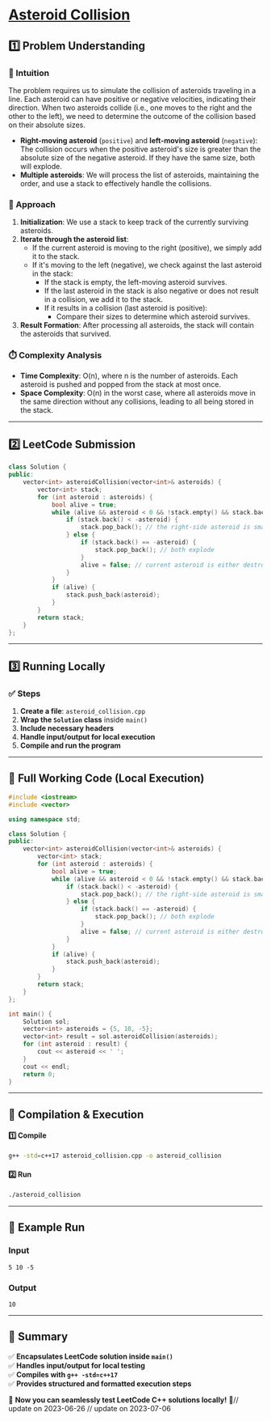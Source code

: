 # **[Asteroid Collision](https://leetcode.com/problems/asteroid-collision/description/)**  

## **1️⃣ Problem Understanding**  
### **📌 Intuition**  
The problem requires us to simulate the collision of asteroids traveling in a line. Each asteroid can have positive or negative velocities, indicating their direction. When two asteroids collide (i.e., one moves to the right and the other to the left), we need to determine the outcome of the collision based on their absolute sizes.

- **Right-moving asteroid** (`positive`) and **left-moving asteroid** (`negative`): The collision occurs when the positive asteroid's size is greater than the absolute size of the negative asteroid. If they have the same size, both will explode. 
- **Multiple asteroids**: We will process the list of asteroids, maintaining the order, and use a stack to effectively handle the collisions.

### **🚀 Approach**  
1. **Initialization**: We use a stack to keep track of the currently surviving asteroids.
2. **Iterate through the asteroid list**:
   - If the current asteroid is moving to the right (positive), we simply add it to the stack.
   - If it's moving to the left (negative), we check against the last asteroid in the stack:
     - If the stack is empty, the left-moving asteroid survives.
     - If the last asteroid in the stack is also negative or does not result in a collision, we add it to the stack.
     - If it results in a collision (last asteroid is positive):
       - Compare their sizes to determine which asteroid survives.
3. **Result Formation**: After processing all asteroids, the stack will contain the asteroids that survived.

### **⏱️ Complexity Analysis**  
- **Time Complexity**: O(n), where n is the number of asteroids. Each asteroid is pushed and popped from the stack at most once.
- **Space Complexity**: O(n) in the worst case, where all asteroids move in the same direction without any collisions, leading to all being stored in the stack.

---  

## **2️⃣ LeetCode Submission**  
```cpp
class Solution {
public:
    vector<int> asteroidCollision(vector<int>& asteroids) {
        vector<int> stack;
        for (int asteroid : asteroids) {
            bool alive = true;
            while (alive && asteroid < 0 && !stack.empty() && stack.back() > 0) {
                if (stack.back() < -asteroid) {
                    stack.pop_back(); // the right-side asteroid is smaller
                } else {
                    if (stack.back() == -asteroid) {
                        stack.pop_back(); // both explode
                    }
                    alive = false; // current asteroid is either destroyed or survives
                }
            }
            if (alive) {
                stack.push_back(asteroid);
            }
        }
        return stack;
    }
};  
```  

---  

## **3️⃣ Running Locally**  
### **✅ Steps**  
1. **Create a file**: `asteroid_collision.cpp`  
2. **Wrap the `Solution` class** inside `main()`  
3. **Include necessary headers**  
4. **Handle input/output for local execution**  
5. **Compile and run the program**  

---  

## **📝 Full Working Code (Local Execution)**  
```cpp
#include <iostream>
#include <vector>

using namespace std;

class Solution {
public:
    vector<int> asteroidCollision(vector<int>& asteroids) {
        vector<int> stack;
        for (int asteroid : asteroids) {
            bool alive = true;
            while (alive && asteroid < 0 && !stack.empty() && stack.back() > 0) {
                if (stack.back() < -asteroid) {
                    stack.pop_back(); // the right-side asteroid is smaller
                } else {
                    if (stack.back() == -asteroid) {
                        stack.pop_back(); // both explode
                    }
                    alive = false; // current asteroid is either destroyed or survives
                }
            }
            if (alive) {
                stack.push_back(asteroid);
            }
        }
        return stack;
    }
};

int main() {
    Solution sol;
    vector<int> asteroids = {5, 10, -5};
    vector<int> result = sol.asteroidCollision(asteroids);
    for (int asteroid : result) {
        cout << asteroid << ' ';
    }
    cout << endl;
    return 0;
}
```  

---  

## **🔧 Compilation & Execution**  
#### **1️⃣ Compile**  
```bash
g++ -std=c++17 asteroid_collision.cpp -o asteroid_collision
```  

#### **2️⃣ Run**  
```bash
./asteroid_collision
```  

---  

## **🎯 Example Run**  
### **Input**  
```
5 10 -5
```  
### **Output**  
```
10
```  

---  

## **📌 Summary**  
✅ **Encapsulates LeetCode solution inside `main()`**  
✅ **Handles input/output for local testing**  
✅ **Compiles with `g++ -std=c++17`**  
✅ **Provides structured and formatted execution steps**  

🚀 **Now you can seamlessly test LeetCode C++ solutions locally!** 🚀// update on 2023-06-26
// update on 2023-07-06

